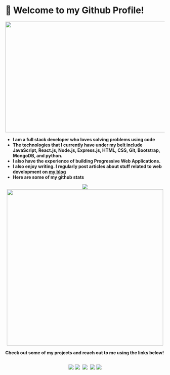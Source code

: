 # :wave: Welcome to my Github Profile!

<p align="center">
<img src= "https://media.giphy.com/media/H5B31BSZhQoes8QoVH/giphy.gif" width="600" height="350" />
</p>

-   **I am a full stack developer who loves solving problems using code**
-   **The technologies that I currently have under my belt include JavaScript, React.js, Node.js, Express.js, HTML, CSS, Git, Bootstrap, MongoDB, and python.**
-   **I also have the experience of building Progressive Web Applications.**
-   **I also enjoy writing. I regularly post articles about stuff related to web development on [my blog](https://medium.com/@rajat_m)**
-   **Here are some of my github stats**

<p align="center">
<img src = "https://github-readme-stats.vercel.app/api?username=Rajatm544&show_icons=true&theme=radical" />

<img src="https://github-readme-stats.vercel.app/api/top-langs/?username=Rajatm544&layout=compact&theme=radical" width="494" />
</p>

**Check out some of my projects and reach out to me using the links below!**<br>

##

<span align="center">
 
<a href="https://www.linkedin.com/in/rajat--m"><img src="https://img.techpowerup.org/200715/linkedin-box-fill-1.png"></a>
<a href="https://medium.com/@rajat_m"><img src="https://img.techpowerup.org/200715/medium-fill-1.png"></a>&nbsp;
<a href="mailto:rajatm544@gmail"><img src="https://img.techpowerup.org/200715/gmail-1.png"></a>&nbsp;
<a href="https://www.hackerrank.com/Rajat_M"><img src="https://img.techpowerup.org/200715/hackerrank-logo-1500.png"></a>
<a href="https://twitter.com/Rajat__m"><img src="https://img.techpowerup.org/200715/twitter-fill.png"></a>

</span>

